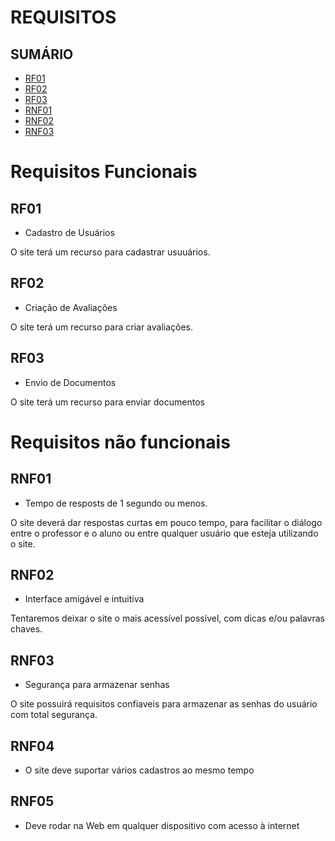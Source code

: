 
# REQUISITOS

## SUMÁRIO

- [RF01](#rf01)
- [RF02](#rf02)
- [RF03](#rf03)
- [RNF01](#rnf01)
- [RNF02](#rnf02)
- [RNF03](#rnf03)

# Requisitos Funcionais

## RF01
- Cadastro de Usuários

O site terá um recurso para cadastrar usuuários.

## RF02
- Criação de Avaliações

O site terá um recurso para criar avaliações.

## RF03
- Envio de Documentos

O site terá um recurso para enviar documentos

# Requisitos não funcionais

## RNF01
- Tempo de resposts de 1 segundo ou menos.

O site deverá dar respostas curtas em pouco tempo, para facilitar o diálogo entre o professor e o aluno ou entre qualquer usuário que esteja utilizando o site.

## RNF02

- Interface amigável e intuitiva

Tentaremos deixar o site o mais acessível possível, com dicas e/ou palavras chaves.

## RNF03
- Segurança para armazenar senhas

O site possuirá requisitos confiaveis para armazenar as senhas do usuário com total segurança.

## RNF04

- O site deve suportar vários cadastros ao mesmo tempo

## RNF05 

- Deve rodar na Web em qualquer dispositivo com acesso à internet 
